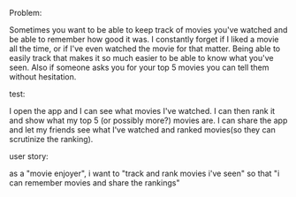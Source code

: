 Problem:

Sometimes you want to be able to keep track of movies you've watched and be able to remember how good it was. I constantly forget if I liked a movie all the time, or if I've even watched the movie for that matter. Being able to easily track that makes it so much easier to be able to know what you've seen. Also if someone asks you for your top 5 movies you can tell them without hesitation.

test:

I open the app and I can see what movies I've watched. I can then rank it and show what my top 5 (or possibly more?) movies are. I can share the app and let my friends see what I've watched and ranked movies(so they can scrutinize the ranking).

user story:

as a "movie enjoyer", i want to "track and rank movies i've seen" so that "i can remember movies and share the rankings"

